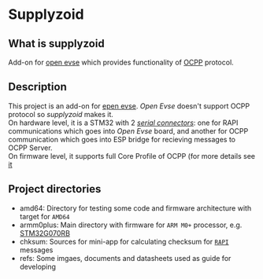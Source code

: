# Supplyzoid

## What is supplyzoid

Add-on for [open evse](https://github.com/lincomatic/open_evse) which provides functionality of [OCPP](https://www.openchargealliance.org/) protocol.

## Description

This project is an add-on for [epen evse](). _Open Evse_ doesn't support OCPP protocol so _supplyzoid_ makes it.</br>
On hardware level, it is a STM32 with 2 [_serial connectors_](https://en.wikipedia.org/wiki/Universal_asynchronous_receiver-transmitter): one for RAPI communications which goes into _Open Evse_ board,
and  another for OCPP communication which goes into ESP bridge for recieving messages to OCPP Server.</br>
On firmware level, it supports full Core Profile of OCPP (for more details see [it](armm0plus/todo)

## Project directories

 - amd64: Directory for testing some code and firmware architecture with target for `AMD64`
 - armm0plus: Main directory with firmware for `ARM M0+` processor, e.g. [STM32G070RB](https://www.st.com/en/microcontrollers-microprocessors/stm32g070rb.html)
 - chksum: Sources for mini-app for calculating checksum for [`RAPI`](https://github.com/lincomatic/open_evse/blob/development/firmware/open_evse/rapi_proc.h) messages
 - refs: Some imgaes, documents and datasheets used as guide for developing

